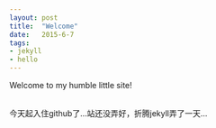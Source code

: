 ```yaml
---
layout: post
title:  "Welcome"
date:   2015-6-7
tags:
- jekyll
- hello
---
```


<p class="intro">Welcome to my humble little site!</p>
<br>
今天起入住github了...站还没弄好，折腾jekyll弄了一天...
